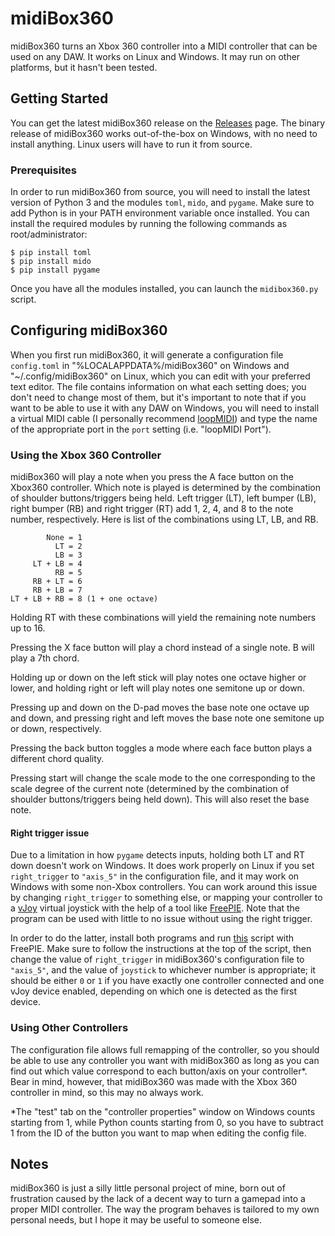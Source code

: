 # midiBox360

midiBox360 turns an Xbox 360 controller into a MIDI controller that can be used
on any DAW. It works on Linux and Windows. It may run on other platforms, but it
hasn't been tested.

## Getting Started

You can get the latest midiBox360 release on the
[Releases](https://github.com/quotepilgrim/midibox360/releases) page. The binary
release of midiBox360 works out-of-the-box on Windows, with no need to install
anything. Linux users will have to run it from source.

### Prerequisites

In order to run midiBox360 from source, you will need to install the latest
version of Python 3 and the modules `toml`, `mido`, and `pygame`. Make sure to
add Python is in your PATH environment variable once installed. You can install
the required modules by running the following commands as root/administrator:

```
$ pip install toml
$ pip install mido
$ pip install pygame
```

Once you have all the modules installed, you can launch the `midibox360.py`
script.

## Configuring midiBox360

When you first run midiBox360, it will generate a configuration file
`config.toml` in "%LOCALAPPDATA%/midiBox360" on Windows and
"~/.config/midiBox360" on Linux, which you can edit with your preferred text
editor. The file contains information on what each setting does; you don't need
to change most of them, but it's important to note that if you want to be able
to use it with any DAW on Windows, you will need to install a virtual MIDI cable
(I personally recommend [loopMIDI][1]) and type the name of the appropriate port
in the `port` setting (i.e. "loopMIDI Port").

### Using the Xbox 360 Controller

midiBox360 will play a note when you press the A face button on the Xbox360
controller. Which note is played is determined by the combination of shoulder
buttons/triggers being held. Left trigger (LT), left bumper (LB), right bumper
(RB) and right trigger (RT) add 1, 2, 4, and 8 to the note number, respectively.
Here is list of the combinations using LT, LB, and RB.

```
        None = 1
          LT = 2
          LB = 3
     LT + LB = 4
          RB = 5
     RB + LT = 6
     RB + LB = 7
LT + LB + RB = 8 (1 + one octave)
```

Holding RT with these combinations will yield the remaining note numbers up
to 16.

Pressing the X face button will play a chord instead of a single note. B will
play a 7th chord.

Holding up or down on the left stick will play notes one octave higher or lower,
and holding right or left will play notes one semitone up or down.

Pressing up and down on the D-pad moves the base note one octave up and down,
and pressing right and left moves the base note one semitone up or down,
respectively.

Pressing the back button toggles a mode where each face
button plays a different chord quality.

Pressing start will change the scale mode to the one
corresponding to the scale degree of the current note (determined by the
combination of shoulder buttons/triggers being held down).
This will also reset the base note.

#### Right trigger issue
Due to a limitation in how `pygame` detects inputs, holding both LT and RT down doesn't work on Windows. It does work properly on Linux if you set `right_trigger` to `"axis_5"` in the configuration file, and it may work on Windows with some non-Xbox controllers. You can work around this issue by changing `right_trigger` to something else, or mapping your controller to a [vJoy][2] virtual joystick with the help of a tool like [FreePIE][3]. Note that the program can be used with little to no issue without using the right trigger.

In order to do the latter, install both programs and run [this][4] script with FreePIE. Make sure to follow the instructions at the top of the script, then change the value of `right_trigger` in midiBox360's configuration file to `"axis_5"`, and the value of `joystick` to whichever number is appropriate; it should be either `0` or `1` if you have exactly one controller connected and one vJoy device enabled, depending on which one is detected as the first device.

### Using Other Controllers

The configuration file allows full remapping of the controller, so you should be
able to use any controller you want with midiBox360 as long as you can find out
which value correspond to each button/axis on your controller*. Bear in mind,
however, that midiBox360 was made with the Xbox 360 controller in mind, so this
may no always work.

\*The "test" tab on the "controller properties" window on Windows counts
starting from 1, while Python counts starting from 0, so you have to subtract 1
from the ID of the button you want to map when editing the config file.

## Notes

midiBox360 is just a silly little personal project of mine, born out of
frustration caused by the lack of a decent way to turn a gamepad into a proper
MIDI controller. The way the program behaves is tailored to my own personal
needs, but I hope it may be useful to someone else.

[1]: https://www.tobias-erichsen.de/software/loopmidi.html
[2]: http://vjoystick.sourceforge.net/site/
[3]: https://andersmalmgren.github.io/FreePIE/
[4]: https://pastebin.com/Gh8dCztf
